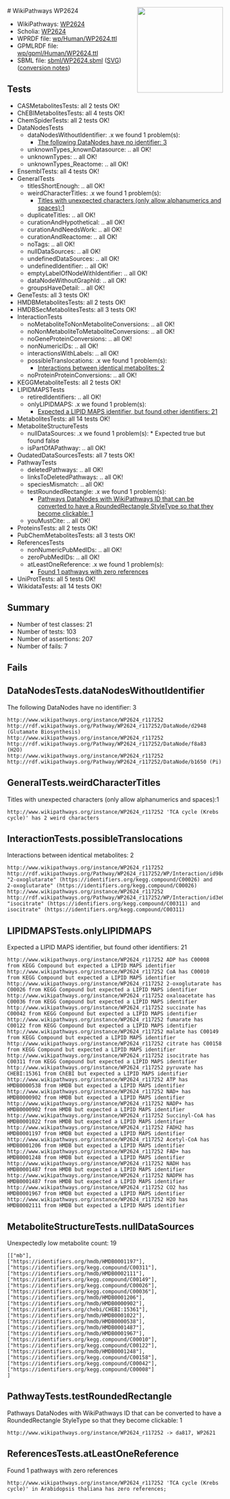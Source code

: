 <img style="float: right; width: 200px" src="../logo.png" />
# WikiPathways WP2624

* WikiPathways: [WP2624](https://identifiers.org/wikipathways:WP2624)
* Scholia: [WP2624](https://scholia.toolforge.org/wikipathways/WP2624)
* WPRDF file: [wp/Human/WP2624.ttl](../wp/Human/WP2624.ttl)
* GPMLRDF file: [wp/gpml/Human/WP2624.ttl](../wp/gpml/Human/WP2624.ttl)
* SBML file: [sbml/WP2624.sbml](../sbml/WP2624.sbml) ([SVG](../sbml/WP2624.svg)) ([conversion notes](../sbml/WP2624.txt))

## Tests
* CASMetabolitesTests: all 2 tests OK!
* ChEBIMetabolitesTests: all 4 tests OK!
* ChemSpiderTests: all 2 tests OK!
* DataNodesTests
    * dataNodesWithoutIdentifier: .x we found 1 problem(s):
        * [The following DataNodes have no identifier: 3](#d2d32fa2)
    * unknownTypes_knownDatasource: .. all OK!
    * unknownTypes: .. all OK!
    * unknownTypes_Reactome: .. all OK!
* EnsemblTests: all 4 tests OK!
* GeneralTests
    * titlesShortEnough: .. all OK!
    * weirdCharacterTitles: .x we found 1 problem(s):
        * [Titles with unexpected characters (only allow alphanumerics and spaces):1](#fda87b3f)
    * duplicateTitles: .. all OK!
    * curationAndHypothetical: .. all OK!
    * curationAndNeedsWork: .. all OK!
    * curationAndReactome: .. all OK!
    * noTags: .. all OK!
    * nullDataSources: .. all OK!
    * undefinedDataSources: .. all OK!
    * undefinedIdentifier: .. all OK!
    * emptyLabelOfNodeWithIdentifier: .. all OK!
    * dataNodeWithoutGraphId: .. all OK!
    * groupsHaveDetail: .. all OK!
* GeneTests: all 3 tests OK!
* HMDBMetabolitesTests: all 2 tests OK!
* HMDBSecMetabolitesTests: all 3 tests OK!
* InteractionTests
    * noMetaboliteToNonMetaboliteConversions: .. all OK!
    * noNonMetaboliteToMetaboliteConversions: .. all OK!
    * noGeneProteinConversions: .. all OK!
    * nonNumericIDs: .. all OK!
    * interactionsWithLabels: .. all OK!
    * possibleTranslocations: .x we found 1 problem(s):
        * [Interactions between identical metabolites: 2](#d59038c5)
    * noProteinProteinConversions: .. all OK!
* KEGGMetaboliteTests: all 2 tests OK!
* LIPIDMAPSTests
    * retiredIdentifiers: .. all OK!
    * onlyLIPIDMAPS: .x we found 1 problem(s):
        * [Expected a LIPID MAPS identifier, but found other identifiers: 21](#d0bfb698)
* MetabolitesTests: all 14 tests OK!
* MetaboliteStructureTests
    * nullDataSources: .x we found 1 problem(s):
            * Expected true but found false
    * isPartOfAPathway: .. all OK!
* OudatedDataSourcesTests: all 7 tests OK!
* PathwayTests
    * deletedPathways: .. all OK!
    * linksToDeletedPathways: .. all OK!
    * speciesMismatch: .. all OK!
    * testRoundedRectangle: .x we found 1 problem(s):
        * [Pathways DataNodes with WikiPathways ID that can be converted to have a RoundedRectangle StyleType so that they become clickable: 1](#9fbad3cb)
    * youMustCite: .. all OK!
* ProteinsTests: all 2 tests OK!
* PubChemMetabolitesTests: all 3 tests OK!
* ReferencesTests
    * nonNumericPubMedIDs: .. all OK!
    * zeroPubMedIDs: .. all OK!
    * atLeastOneReference: .x we found 1 problem(s):
        * [Found 1 pathways with zero references](#35eb778e)
* UniProtTests: all 5 tests OK!
* WikidataTests: all 14 tests OK!


## Summary

* Number of test classes: 21
* Number of tests: 103
* Number of assertions: 207
* Number of fails: 7

## Fails

<a name="d2d32fa2" />

## DataNodesTests.dataNodesWithoutIdentifier

The following DataNodes have no identifier: 3
```
http://www.wikipathways.org/instance/WP2624_r117252 http://rdf.wikipathways.org/Pathway/WP2624_r117252/DataNode/d2948 (Glutamate Biosynthesis)
http://www.wikipathways.org/instance/WP2624_r117252 http://rdf.wikipathways.org/Pathway/WP2624_r117252/DataNode/f8a83 (H2O)
http://www.wikipathways.org/instance/WP2624_r117252 http://rdf.wikipathways.org/Pathway/WP2624_r117252/DataNode/b1650 (Pi)
```

<a name="fda87b3f" />

## GeneralTests.weirdCharacterTitles

Titles with unexpected characters (only allow alphanumerics and spaces):1
```
http://www.wikipathways.org/instance/WP2624_r117252 'TCA cycle (Krebs cycle)' has 2 weird characters
```

<a name="d59038c5" />

## InteractionTests.possibleTranslocations

Interactions between identical metabolites: 2
```
http://www.wikipathways.org/instance/WP2624_r117252 http://rdf.wikipathways.org/Pathway/WP2624_r117252/WP/Interaction/id98e31c38 "2-oxoglutarate" (https://identifiers.org/kegg.compound/C00026) and 
2-oxoglutarate" (https://identifiers.org/kegg.compound/C00026)
http://www.wikipathways.org/instance/WP2624_r117252 http://rdf.wikipathways.org/Pathway/WP2624_r117252/WP/Interaction/id3e0cb2a8 "isocitrate" (https://identifiers.org/kegg.compound/C00311) and 
isocitrate" (https://identifiers.org/kegg.compound/C00311)
```

<a name="d0bfb698" />

## LIPIDMAPSTests.onlyLIPIDMAPS

Expected a LIPID MAPS identifier, but found other identifiers: 21
```
http://www.wikipathways.org/instance/WP2624_r117252 ADP has C00008 from KEGG Compound but expected a LIPID MAPS identifier
http://www.wikipathways.org/instance/WP2624_r117252 CoA has C00010 from KEGG Compound but expected a LIPID MAPS identifier
http://www.wikipathways.org/instance/WP2624_r117252 2-oxoglutarate has C00026 from KEGG Compound but expected a LIPID MAPS identifier
http://www.wikipathways.org/instance/WP2624_r117252 oxaloacetate has C00036 from KEGG Compound but expected a LIPID MAPS identifier
http://www.wikipathways.org/instance/WP2624_r117252 succinate has C00042 from KEGG Compound but expected a LIPID MAPS identifier
http://www.wikipathways.org/instance/WP2624_r117252 fumarate has C00122 from KEGG Compound but expected a LIPID MAPS identifier
http://www.wikipathways.org/instance/WP2624_r117252 malate has C00149 from KEGG Compound but expected a LIPID MAPS identifier
http://www.wikipathways.org/instance/WP2624_r117252 citrate has C00158 from KEGG Compound but expected a LIPID MAPS identifier
http://www.wikipathways.org/instance/WP2624_r117252 isocitrate has C00311 from KEGG Compound but expected a LIPID MAPS identifier
http://www.wikipathways.org/instance/WP2624_r117252 pyruvate has CHEBI:15361 from ChEBI but expected a LIPID MAPS identifier
http://www.wikipathways.org/instance/WP2624_r117252 ATP has HMDB0000538 from HMDB but expected a LIPID MAPS identifier
http://www.wikipathways.org/instance/WP2624_r117252 NAD+ has HMDB0000902 from HMDB but expected a LIPID MAPS identifier
http://www.wikipathways.org/instance/WP2624_r117252 NADP+ has HMDB0000902 from HMDB but expected a LIPID MAPS identifier
http://www.wikipathways.org/instance/WP2624_r117252 Succinyl-CoA has HMDB0001022 from HMDB but expected a LIPID MAPS identifier
http://www.wikipathways.org/instance/WP2624_r117252 FADH2 has HMDB0001197 from HMDB but expected a LIPID MAPS identifier
http://www.wikipathways.org/instance/WP2624_r117252 Acetyl-CoA has HMDB0001206 from HMDB but expected a LIPID MAPS identifier
http://www.wikipathways.org/instance/WP2624_r117252 FAD+ has HMDB0001248 from HMDB but expected a LIPID MAPS identifier
http://www.wikipathways.org/instance/WP2624_r117252 NADH has HMDB0001487 from HMDB but expected a LIPID MAPS identifier
http://www.wikipathways.org/instance/WP2624_r117252 NADPH has HMDB0001487 from HMDB but expected a LIPID MAPS identifier
http://www.wikipathways.org/instance/WP2624_r117252 CO2 has HMDB0001967 from HMDB but expected a LIPID MAPS identifier
http://www.wikipathways.org/instance/WP2624_r117252 H2O has HMDB0002111 from HMDB but expected a LIPID MAPS identifier
```

<a name="91904192" />

## MetaboliteStructureTests.nullDataSources

Unexpectedly low metabolite count: 19
```
[["mb"],
["https://identifiers.org/hmdb/HMDB0001197"],
["https://identifiers.org/kegg.compound/C00311"],
["https://identifiers.org/hmdb/HMDB0002111"],
["https://identifiers.org/kegg.compound/C00149"],
["https://identifiers.org/kegg.compound/C00026"],
["https://identifiers.org/kegg.compound/C00036"],
["https://identifiers.org/hmdb/HMDB0001206"],
["https://identifiers.org/hmdb/HMDB0000902"],
["https://identifiers.org/chebi/CHEBI:15361"],
["https://identifiers.org/hmdb/HMDB0001022"],
["https://identifiers.org/hmdb/HMDB0000538"],
["https://identifiers.org/hmdb/HMDB0001487"],
["https://identifiers.org/hmdb/HMDB0001967"],
["https://identifiers.org/kegg.compound/C00010"],
["https://identifiers.org/kegg.compound/C00122"],
["https://identifiers.org/hmdb/HMDB0001248"],
["https://identifiers.org/kegg.compound/C00158"],
["https://identifiers.org/kegg.compound/C00042"],
["https://identifiers.org/kegg.compound/C00008"]
]
```

<a name="9fbad3cb" />

## PathwayTests.testRoundedRectangle

Pathways DataNodes with WikiPathways ID that can be converted to have a RoundedRectangle StyleType so that they become clickable: 1
```
http://www.wikipathways.org/instance/WP2624_r117252 -> da817, WP2621
 ```

<a name="35eb778e" />

## ReferencesTests.atLeastOneReference

Found 1 pathways with zero references
```
http://www.wikipathways.org/instance/WP2624_r117252 'TCA cycle (Krebs cycle)' in Arabidopsis thaliana has zero references; 
```

